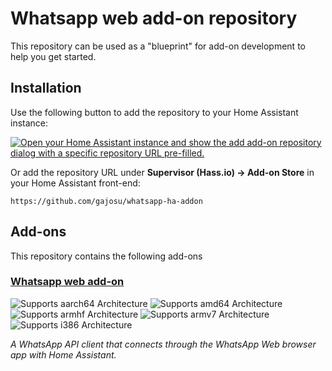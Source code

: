 # Whatsapp web add-on repository

This repository can be used as a "blueprint" for add-on development to help you get started.

## Installation

Use the following button to add the repository to your Home Assistant instance:

[![Open your Home Assistant instance and show the add add-on repository dialog with a specific repository URL pre-filled.](https://my.home-assistant.io/badges/supervisor_add_addon_repository.svg)](https://my.home-assistant.io/redirect/supervisor_add_addon_repository/?repository_url=https://github.com/gajosu/whatsapp-ha-addon)

Or add the repository URL under **Supervisor (Hass.io) → Add-on Store** in your Home Assistant front-end:

    https://github.com/gajosu/whatsapp-ha-addon

## Add-ons

This repository contains the following add-ons

### [Whatsapp web add-on](./whatsapp)

![Supports aarch64 Architecture][aarch64-shield]
![Supports amd64 Architecture][amd64-shield]
![Supports armhf Architecture][armhf-shield]
![Supports armv7 Architecture][armv7-shield]
![Supports i386 Architecture][i386-shield]

_A WhatsApp API client that connects through the WhatsApp Web browser app with Home Assistant._

[aarch64-shield]: https://img.shields.io/badge/aarch64-yes-green.svg
[amd64-shield]: https://img.shields.io/badge/amd64-yes-green.svg
[armhf-shield]: https://img.shields.io/badge/armhf-yes-green.svg
[armv7-shield]: https://img.shields.io/badge/armv7-yes-green.svg
[i386-shield]: https://img.shields.io/badge/i386-yes-green.svg
